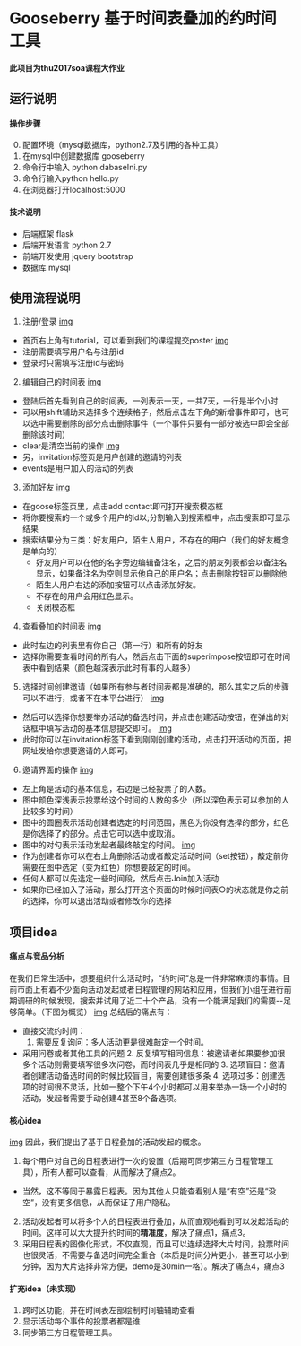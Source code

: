 # Gooseberry 基于时间表叠加的约时间工具
#### 此项目为thu2017soa课程大作业

## 运行说明
#### 操作步骤
0. 配置环境（mysql数据库，python2.7及引用的各种工具）
1. 在mysql中创建数据库 gooseberry
2. 命令行中输入 python dabaseIni.py
3. 命令行输入python hello.py
4. 在浏览器打开localhost:5000
#### 技术说明
+ 后端框架 flask
+ 后端开发语言 python 2.7
+ 前端开发使用 jquery bootstrap
+ 数据库 mysql

## 使用流程说明
1. 注册/登录
  [img]()
  + 首页右上角有tutorial，可以看到我们的课程提交poster
  [img]()
  + 注册需要填写用户名与注册id
  + 登录时只需填写注册id与密码
2. 编辑自己的时间表
  [img]()
  + 登陆后首先看到自己的时间表，一列表示一天，一共7天，一行是半个小时
  + 可以用shift辅助来选择多个连续格子，然后点击左下角的新增事件即可，也可以选中需要删除的部分点击删除事件（一个事件只要有一部分被选中即会全部删除该时间）
  + clear是清空当前的操作
  [img]()
  + 另，invitation标签页是用户创建的邀请的列表
  + events是用户加入的活动的列表
3. 添加好友
  [img]()
  + 在goose标签页里，点击add contact即可打开搜索模态框
  + 将你要搜索的一个或多个用户的id以;分割输入到搜索框中，点击搜索即可显示结果
  + 搜索结果分为三类：好友用户，陌生人用户，不存在的用户（我们的好友概念是单向的）
    + 好友用户可以在他的名字旁边编辑备注名，之后的朋友列表都会以备注名显示，如果备注名为空则显示他自己的用户名；点击删除按钮可以删除他
    + 陌生人用户右边的添加按钮可以点击添加好友。
    + 不存在的用户会用红色显示。
    + 关闭模态框
4. 查看叠加的时间表
  [img]()
  + 此时左边的列表里有你自己（第一行）和所有的好友
  + 选择你需要查看时间的所有人，然后点击下面的superimpose按钮即可在时间表中看到结果（颜色越深表示此时有事的人越多）
5. 选择时间创建邀请（如果所有参与者时间表都是准确的，那么其实之后的步骤可以不进行，或者不在本平台进行）
  [img]()
  + 然后可以选择你想要举办活动的备选时间，并点击创建活动按钮，在弹出的对话框中填写活动的基本信息提交即可。
  [img]()
  + 此时你可以在invitation标签下看到刚刚创建的活动，点击打开活动的页面，把网址发给你想要邀请的人即可。
6. 邀请界面的操作
  [img]()
  + 左上角是活动的基本信息，右边是已经投票了的人数。
  + 图中颜色深浅表示投票给这个时间的人数的多少（所以深色表示可以参加的人比较多的时间）
  + 图中的圆圈表示活动创建者选定的时间范围，黑色为你没有选择的部分，红色是你选择了的部分。点击它可以选中或取消。
  + 图中的对勾表示活动发起者最终敲定的时间。
  [img]()
  + 作为创建者你可以在右上角删除活动或者敲定活动时间（set按钮），敲定前你需要在图中选定（变为红色）你想要敲定的时间。
  + 任何人都可以先选定一些时间段，然后点击Join加入活动
  + 如果你已经加入了活动，那么打开这个页面的时候时间表○的状态就是你之前的选择，你可以退出活动或者修改你的选择

## 项目idea
#### 痛点与竞品分析
在我们日常生活中，想要组织什么活动时，“约时间”总是一件非常麻烦的事情。目前市面上有着不少面向活动发起或者日程管理的网站和应用，但我们小组在进行前期调研的时候发现，搜索并试用了近二十个产品，没有一个能满足我们的需要--足够简单。（下图为概览）
[img]()
总结后的痛点有：
+ 直接交流约时间：
  1. 需要反复询问：多人活动更是很难敲定一个时间。
+ 采用问卷或者其他工具的问题
  2. 反复填写相同信息：被邀请者如果要参加很多个活动则需要填写很多次问卷，而时间表几乎是相同的
  3. 选项盲目：邀请者创建活动备选时间的时候比较盲目，需要创建很多条
  4. 选项过多：创建选项的时间很不灵活，比如一整个下午4个小时都可以用来举办一场一个小时的活动，发起者需要手动创建4甚至8个备选项。

#### 核心idea
[img]()
因此，我们提出了基于日程叠加的活动发起的概念。
1. 每个用户对自己的日程表进行一次的设置（后期可同步第三方日程管理工具），所有人都可以查看，从而解决了痛点2。
  + 当然，这不等同于暴露日程表。因为其他人只能查看别人是“有空”还是“没空”，没有更多信息，从而保证了用户隐私。
2. 活动发起者可以将多个人的日程表进行叠加，从而直观地看到可以发起活动的时间。这样可以大大提升约时间的**精准度**，解决了痛点1，痛点3。
3. 采用日程表的图像化形式，不仅直观，而且可以连续选择大片时间，投票时间也很灵活，不需要与备选时间完全重合（本质是时间分片更小，甚至可以小到分钟，因为大片选择非常方便，demo是30min一格）。解决了痛点4，痛点3

#### 扩充idea（未实现）
1. 跨时区功能，并在时间表左部绘制时间轴辅助查看
2. 显示活动每个事件的投票者都是谁
3. 同步第三方日程管理工具。
